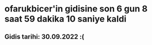 # ofarukbicer'in gidisine son 6 gun 8 saat 59 dakika 10 saniye kaldi

## Gidis tarihi: 30.09.2022 :(
